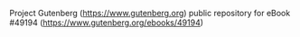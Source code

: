 Project Gutenberg (https://www.gutenberg.org) public repository for eBook #49194 (https://www.gutenberg.org/ebooks/49194)
